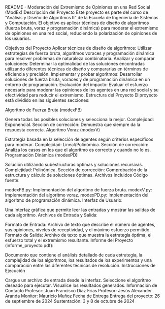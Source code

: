 README - Moderación del Extremismo de Opiniones en una Red Social (ModEx)
Descripción del Proyecto
Este proyecto es parte del curso de "Análisis y Diseño de Algoritmos II" de la Escuela de Ingeniería de Sistemas y Computación. El objetivo es aplicar técnicas de diseño de algoritmos (fuerza bruta, voraz y programación dinámica) para moderar el extremismo de opiniones en una red social, reduciendo la polarización de opiniones de los usuarios.

Objetivos del Proyecto
Aplicar técnicas de diseño de algoritmos: Utilizar estrategias de fuerza bruta, algoritmos voraces y programación dinámica para resolver problemas de naturaleza combinatoria.
Analizar y comparar soluciones: Determinar la optimalidad de las soluciones encontradas utilizando diferentes técnicas de diseño y compararlas en términos de eficiencia y precisión.
Implementar y probar algoritmos: Desarrollar soluciones de fuerza bruta, voraces y de programación dinámica en un entorno de programación.
Evaluación del impacto: Evaluar el esfuerzo necesario para moderar las opiniones de los agentes en una red social y su efectividad para reducir el extremismo.
Estructura del Proyecto
El proyecto está dividido en las siguientes secciones:

Algoritmo de Fuerza Bruta (modexFB)

Genera todas las posibles soluciones y selecciona la mejor.
Complejidad: Exponencial.
Sección de corrección: Demuestra que siempre da la respuesta correcta.
Algoritmo Voraz (modexV)

Estrategia basada en la selección de agentes según criterios específicos para moderar.
Complejidad: Lineal/Polinómica.
Sección de corrección: Analiza los casos en los que el algoritmo es correcto y cuando no lo es.
Programación Dinámica (modexPD)

Solución utilizando subestructuras óptimas y soluciones recursivas.
Complejidad: Polinómica.
Sección de corrección: Comprobación de la estructura y cálculo de soluciones óptimas.
Archivos Incluidos
Código fuente:

modexFB.py: Implementación del algoritmo de fuerza bruta.
modexV.py: Implementación del algoritmo voraz.
modexPD.py: Implementación del algoritmo de programación dinámica.
Interfaz de Usuario:

Una interfaz gráfica que permite leer las entradas y mostrar las salidas de cada algoritmo.
Archivos de Entrada y Salida:

Formato de Entrada: Archivo de texto que describe el número de agentes, sus opiniones, niveles de receptividad, y el máximo esfuerzo permitido.
Formato de Salida: Archivo de texto que muestra la estrategia óptima, el esfuerzo total y el extremismo resultante.
Informe del Proyecto (informe_proyecto.pdf):

Documento que contiene el análisis detallado de cada estrategia, la complejidad de los algoritmos, los resultados de los experimentos y una comparación entre las diferentes técnicas de resolución.
Instrucciones de Ejecución


Cargue un archivo de entrada desde la interfaz.
Seleccione el algoritmo deseado para ejecutar.
Visualice los resultados generados.
Información de Contacto
Profesor: Juan Francisco Díaz Frías
Profesor: Jesús Alexander Aranda
Monitor: Mauricio Muñoz
Fecha de Entrega
Entrega del proyecto: 26 de septiembre de 2024
Sustentación: 3 y 8 de octubre de 2024
